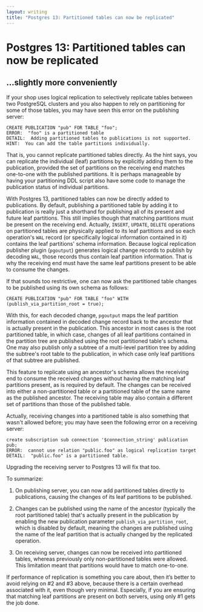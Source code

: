 ```yaml
---
layout: writing
title: "Postgres 13: Partitioned tables can now be replicated"
---
```

# Postgres 13: Partitioned tables can now be replicated
## ...slightly more conveniently

If your shop uses logical replication to selectively replicate tables between two
PostgreSQL clusters and you also happen to rely on partitioning for some of those
tables, you may have seen this error on the publishing server:

```
CREATE PUBLICATION "pub" FOR TABLE "foo";
ERROR:  "foo" is a partitioned table
DETAIL:  Adding partitioned tables to publications is not supported.
HINT:  You can add the table partitions individually.
```

That is, you cannot replicate partitioned tables directly.  As the hint says, you
can replicate the individual (leaf) partitions by explicitly adding them to the
publication, provided the set of partitions on the receiving end matches one-to-one
with the published partitions.  It is perhaps manageable by having your partitioning DDL
script also have some code to manage the publication status of individual
partitions.

With Postgres 13, partitioned tables can now be directly added to publications.
By default, publishing a partitioned table by adding it to publication is really
just a shorthand for publishing all of its present and future leaf partitions.
This still implies though that matching partitions must be present on the receiving
end. Actually, `INSERT`, `UPDATE`, `DELETE` operations on partitioned tables are
physically applied to its leaf partitions and so each operation's `WAL` record
(or specifically logical information contained in it) contains the leaf partitions'
schema information.  Because logical replication publisher plugin (`pgoutput`)
generates logical change records to publish by decoding `WAL`, those records thus
contain leaf partition information. That is why the receiving end must have the same
leaf partitions present to be able to consume the changes.

If that sounds too restrictive, one can now ask the partitioned table changes to be
published using its own schema as follows:

```
CREATE PUBLICATION "pub" FOR TABLE "foo" WITH (publish_via_partition_root = true);
```

With this, for each decoded change, `pgoutput` maps the leaf partition information
contained in decoded change record back to the ancestor that is actually present in
the publication.  This ancestor in most cases is the root partitioned table, in which
case, changes of all leaf partitions contained in the partition tree are published
using the root partitioned table's schema.  One may also publish only a subtree of a
multi-level partition tree by adding the subtree's root table to the publication, in
which case only leaf partitions of that subtree are published.

This feature to replicate using an ancestor's schema allows the receiving end to
consume the received changes without having the matching leaf partitions present,
as is required by default.  The changes can be received into either a non-partitioned
table or a  partitioned table of the same name as the published ancestor.  The
receiving table may also contain a different set of partitions than those of the
published table.

Actually, receiving changes into a partitioned table is also something that wasn't
allowed before; you may have seen the following error on a receiving server:

```
create subscription sub connection '$connection_string' publication pub;
ERROR:  cannot use relation "public.foo" as logical replication target
DETAIL:  "public.foo" is a partitioned table.
```

Upgrading the receiving server to Postgres 13 will fix that too.

To summarize:

1. On publishing server, you can now add partitioned tables directly to
publications, causing the changes of its leaf partitions to be published.

2. Changes can be published using the name of the ancestor (typically the
root partitioned table) that's actually present in the publication by
enabling the new publication parameter `publish_via_partition_root`, which
is disabled by default, meaning the changes are published using the name
of the leaf partition that is actually changed by the replicated operation.

3. On receiving server, changes can now be received into partitioned tables,
whereas previously only non-partitioned tables were allowed.  This
limitation meant that partitions would have to match one-to-one.

If performance of replication is something you care about, then it’s better to
avoid relying on #2 and #3 above, because there is a certain overhead associated
with it, even though very minimal. Especially, if you are ensuring that matching
leaf partitions are present on both servers, using only #1 gets the job done.

